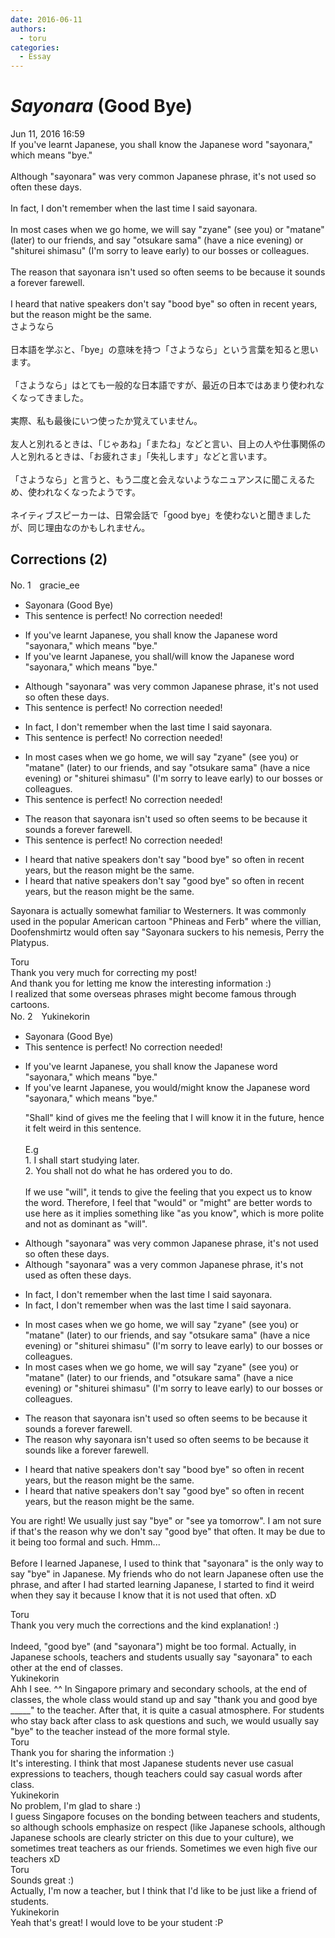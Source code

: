 ```yaml
---
date: 2016-06-11
authors:
  - toru
categories:
  - Essay
---
```


<h1 id="subject_show"><strong><em>Sayonara</strong></em> (Good Bye)</h1>
<div class="date">Jun 11, 2016 16:59</div>
<div id="post"><div id="body_show_ori">
If you've learnt Japanese, you shall know the Japanese word "sayonara," which means "bye."<br/><br/>Although "sayonara" was very common Japanese phrase, it's not used so often these days.<br/><br/>In fact, I don't remember when the last time I said sayonara.<br/><br/>In most cases when we go home, we will say "zyane" (see you) or "matane" (later) to our friends, and say "otsukare sama" (have a nice evening) or "shiturei shimasu" (I'm sorry to leave early) to our bosses or colleagues.<br/><br/>The reason that sayonara isn't used so often seems to be because it sounds a forever farewell.<br/><br/>I heard that native speakers don't say "bood bye" so often in recent years, but the reason might be the same.
</div></div>

<!-- more -->

<div id="post_ja"><div id="body_show_mo">
さようなら<br/><br/>日本語を学ぶと、「bye」の意味を持つ「さようなら」という言葉を知ると思います。<br/><br/>「さようなら」はとても一般的な日本語ですが、最近の日本ではあまり使われなくなってきました。<br/><br/>実際、私も最後にいつ使ったか覚えていません。<br/><br/>友人と別れるときは、「じゃあね」「またね」などと言い、目上の人や仕事関係の人と別れるときは、「お疲れさま」「失礼します」などと言います。<br/><br/>「さようなら」と言うと、もう二度と会えないようなニュアンスに聞こえるため、使われなくなったようです。<br/><br/>ネイティブスピーカーは、日常会話で「good bye」を使わないと聞きましたが、同じ理由なのかもしれません。
</div></div>

## Corrections (2)
<div id="block"><div class="first_name"> No. 1　<span class="just_name">gracie_ee</span></div><div id="block2">
<ul class="correction_field">
<li class="incorrect">Sayonara (Good Bye)</li>
<li class="corrected perfect">This sentence is perfect! No correction needed!</li>
</ul>
<ul class="correction_field">
<li class="incorrect">If you've learnt Japanese, you shall know the Japanese word "sayonara," which means "bye."</li>
<li class="corrected correct">
If you've learnt Japanese, you shall/will know the Japanese word "sayonara," which means "bye."
</li>
</ul>
<ul class="correction_field">
<li class="incorrect">Although "sayonara" was very common Japanese phrase, it's not used so often these days.</li>
<li class="corrected perfect">This sentence is perfect! No correction needed!</li>
</ul>
<ul class="correction_field">
<li class="incorrect">In fact, I don't remember when the last time I said sayonara.</li>
<li class="corrected perfect">This sentence is perfect! No correction needed!</li>
</ul>
<ul class="correction_field">
<li class="incorrect">In most cases when we go home, we will say "zyane" (see you) or "matane" (later) to our friends, and say "otsukare sama" (have a nice evening) or "shiturei shimasu" (I'm sorry to leave early) to our bosses or colleagues.</li>
<li class="corrected perfect">This sentence is perfect! No correction needed!</li>
</ul>
<ul class="correction_field">
<li class="incorrect">The reason that sayonara isn't used so often seems to be because it sounds a forever farewell.</li>
<li class="corrected perfect">This sentence is perfect! No correction needed!</li>
</ul>
<ul class="correction_field">
<li class="incorrect">I heard that native speakers don't say "bood bye" so often in recent years, but the reason might be the same.</li>
<li class="corrected correct">
I heard that native speakers don't say "<span class="f_red">g</span>ood bye" so often in recent years, but the reason might be the same.
</li>
</ul>
<p class="comment_small">
 Sayonara is actually somewhat familiar to Westerners. It was commonly used in the popular American cartoon "Phineas and Ferb" where the villian, Doofenshmirtz would often say "Sayonara suckers to his nemesis, Perry the Platypus.
</p>

</div><div class="name"><span class="just_name">Toru</span><br>
Thank you very much for correcting my post!<br/>And thank you for letting me know the interesting information :)<br/>I realized that some overseas phrases might become famous through cartoons.
</div>
</div>
<div id="block"><div class="first_name"> No. 2　<span class="just_name">Yukinekorin</span></div><div id="block2">
<ul class="correction_field">
<li class="incorrect">Sayonara (Good Bye)</li>
<li class="corrected perfect">This sentence is perfect! No correction needed!</li>
</ul>
<ul class="correction_field">
<li class="incorrect">If you've learnt Japanese, you shall know the Japanese word "sayonara," which means "bye."</li>
<li class="corrected correct">
If you've learnt Japanese, you <span class="f_blue">would/might</span> know the Japanese word "sayonara," which means "bye."
<p class="correction_comment">"Shall" kind of gives me the feeling that I will know it in the future, hence it felt weird in this sentence. <br/><br/>E.g<br/>1. I shall start studying later.<br/>2. You shall not do what he has ordered you to do.<br/><br/>If we use "will", it tends to give the feeling that you expect us to know the word. Therefore, I feel that "would" or "might" are better words to use here as it implies something like "as you know", which is more polite and not as dominant as "will".</p>
</li>
</ul>
<ul class="correction_field">
<li class="incorrect">Although "sayonara" was very common Japanese phrase, it's not used so often these days.</li>
<li class="corrected correct">
Although "sayonara" was <span class="f_blue">a </span>very common Japanese phrase, it's not used <span class="f_blue">as </span>often these days.
</li>
</ul>
<ul class="correction_field">
<li class="incorrect">In fact, I don't remember when the last time I said sayonara.</li>
<li class="corrected correct">
In fact, I don't remember when <span class="f_blue">was </span>the last time I said sayonara.
</li>
</ul>
<ul class="correction_field">
<li class="incorrect">In most cases when we go home, we will say "zyane" (see you) or "matane" (later) to our friends, and say "otsukare sama" (have a nice evening) or "shiturei shimasu" (I'm sorry to leave early) to our bosses or colleagues.</li>
<li class="corrected correct">
In most cases when we go home, we will say "zyane" (see you) or "matane" (later) to our friends, <span class="f_blue">and </span>"otsukare sama" (have a nice evening) or "shiturei shimasu" (I'm sorry to leave early) to our bosses or colleagues.
</li>
</ul>
<ul class="correction_field">
<li class="incorrect">The reason that sayonara isn't used so often seems to be because it sounds a forever farewell.</li>
<li class="corrected correct">
The reason <span class="f_blue">why </span>sayonara isn't used so often seems to be because it sounds <span class="f_blue">like </span>a forever farewell.
</li>
</ul>
<ul class="correction_field">
<li class="incorrect">I heard that native speakers don't say "bood bye" so often in recent years, but the reason might be the same.</li>
<li class="corrected correct">
I heard that native speakers don't say "<span class="f_blue">g</span>ood bye" so often in recent years, but the reason might be the same.
</li>
</ul>
<p class="comment_small">
 You are right! We usually just say "bye" or "see ya tomorrow". I am not sure if that's the reason why we don't say "good bye" that often. It may be due to it being too formal and such. Hmm...
 <br/>
 <br/>
 Before I learned Japanese, I used to think that "sayonara" is the only way to say "bye" in Japanese. My friends who do not learn Japanese often use the phrase, and after I had started learning Japanese, I started to find it weird when they say it  because I know that it is not used that often. xD
</p>

</div><div class="name"><span class="just_name">Toru</span><br>
Thank you very much the corrections and the kind explanation! :)<br/><br/>Indeed, "good bye" (and "sayonara") might be too formal. Actually, in Japanese schools, teachers and students usually say "sayonara" to each other at the end of classes.
</div>
<div class="name"><span class="just_name">Yukinekorin</span><br>
Ahh I see. ^^ In Singapore primary and secondary schools, at the end of classes, the whole class would stand up and say "thank you and good bye _____" to the teacher. After that, it is quite a casual atmosphere. For students who stay back after class to ask questions and such, we would usually say "bye" to the teacher instead of the more formal style.
</div>
<div class="name"><span class="just_name">Toru</span><br>
Thank you for sharing the information :)<br/>It's interesting. I think that most Japanese students never use casual expressions to teachers, though teachers could say casual words after class.
</div>
<div class="name"><span class="just_name">Yukinekorin</span><br>
No problem, I'm glad to share :)<br/>I guess Singapore focuses on the bonding between teachers and students, so although schools emphasize on respect (like Japanese schools, although Japanese schools are clearly stricter on this due to your culture), we sometimes treat teachers as our friends. Sometimes we even high five our teachers xD<br/>
</div>
<div class="name"><span class="just_name">Toru</span><br>
Sounds great :)<br/>Actually, I'm now a teacher, but I think that I'd like to be just like a friend of students.
</div>
<div class="name"><span class="just_name">Yukinekorin</span><br>
Yeah that's great! I would love to be your student :P
</div>
</div>
